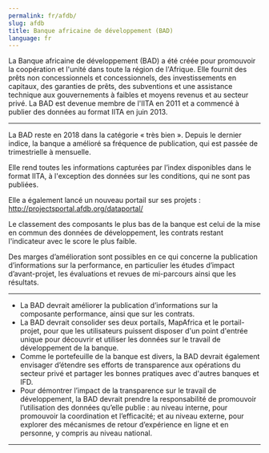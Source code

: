 ```yaml
---
permalink: fr/afdb/
slug: afdb
title: Banque africaine de développement (BAD)
language: fr
---
```


La Banque africaine de développement (BAD) a été créée pour promouvoir la coopération et l'unité  dans toute la région de l'Afrique. Elle fournit des prêts non concessionnels et concessionnels, des investissements en capitaux, des garanties de prêts, des subventions et une assistance technique aux gouvernements à faibles et moyens revenus et au secteur privé. La BAD est devenue membre de l'IITA en 2011 et a commencé à publier des données au format IITA en juin 2013.

---

La BAD reste en 2018 dans la catégorie « très bien ». Depuis le dernier indice, la banque a amélioré sa fréquence de publication, qui est passée de trimestrielle à mensuelle.

Elle rend toutes les informations capturées par l’index disponibles dans le format IITA, à l'exception des données sur les conditions, qui ne sont pas publiées.

Elle a également lancé un nouveau portail sur ses projets : http://projectsportal.afdb.org/dataportal/

Le classement des composants le plus bas de la banque est celui de la mise en commun des données de développement, les contrats restant l'indicateur avec le score le plus faible.

Des marges d’amélioration sont possibles en ce qui concerne la publication d’informations sur la performance, en particulier les études d’impact d’avant-projet, les évaluations et revues de mi-parcours ainsi que les résultats.

---

 * La BAD devrait améliorer la publication d’informations sur la composante performance, ainsi que sur les contrats.
 * La BAD devrait consolider ses deux portails, MapAfrica et le portail-projet, pour que les utilisateurs puissent disposer d'un point d'entrée unique pour découvrir et utiliser les données sur le travail de développement de la banque.
 * Comme le portefeuille de la banque est divers, la BAD devrait également envisager d’étendre ses efforts de transparence aux opérations du secteur privé et partager les bonnes pratiques avec d'autres banques et IFD.
 * Pour démontrer l’impact de la transparence sur le travail de développement, la BAD devrait prendre la responsabilité de promouvoir l’utilisation des données qu’elle publie : au niveau interne, pour promouvoir la coordination et l’efficacité; et au niveau externe, pour explorer des mécanismes de retour d’expérience en ligne et en personne, y compris au niveau national.

---
